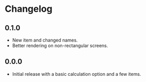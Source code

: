 # Changelog

## 0.1.0
- New item and changed names.
- Better rendering on non-rectangular screens.

## 0.0.0
- Initial release with a basic calculation option and a few items.
